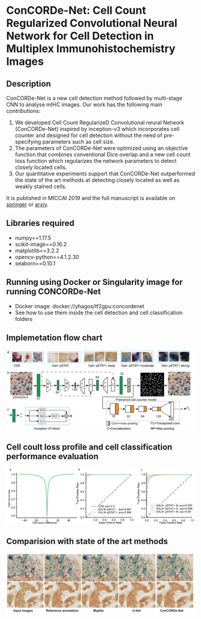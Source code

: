 # ConCORDe-Net: Cell Count Regularized Convolutional Neural Network for Cell Detection in Multiplex Immunohistochemistry Images

## Description
ConCORDe-Net is a new cell detection method followed by multi-stage CNN to analyse mIHC images. Our work has the following main contributions: 
1) We developed Cell Count RegularizeD Convolutional neural Network (ConCORDe-Net) inspired by inception-v3 which incorporates cell counter and designed for cell detection without the need of pre-specifying parameters such as cell size. 
2) The parameters of ConCORDe-Net were optimized using an objective function that  combines conventional Dice overlap and a new cell count loss function which regularizes the network parameters to detect closely located cells. 
3) Our quantitative experiments support that ConCORDe-Net outperformed the state of the art methods at detecting closely located as well as weakly stained cells.

It is published in MICCAI 2019 and the full manuscript is available on [springer](https://link.springer.com/chapter/10.1007/978-3-030-32239-7_74) or [arxiv](https://arxiv.org/abs/1908.00907).

## Libraries required
- numpy==1.17.5
- scikit-image==0.16.2
- matplotlib==3.2.2
- opencv-python==4.1.2.30
- seaborn==0.10.1

## Running using Docker or Singularity image for running CONCORDe-Net
- Docker image: docker://yhagos/tf2gpu:concordenet
- See how to use them inside the cell detection and cell classification folders

## Implemetation flow chart
![](images/workflow.png "ConCORDe-Net workflow")

## Cell coult loss profile and cell classification performance evaluation
![](images/cellclassificationresult.png "cell classifer")

## Comparision with state of the art methods
![](images/comparison_img.png "Comparision with state of the art methods")
